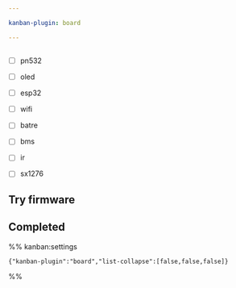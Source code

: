```yaml
---

kanban-plugin: board

---
```


## 

- [ ] pn532
- [ ] oled
- [ ] esp32
- [ ] wifi
- [ ] batre
- [ ] bms
- [ ] ir
- [ ] sx1276


## Try firmware



## Completed





%% kanban:settings
```
{"kanban-plugin":"board","list-collapse":[false,false,false]}
```
%%